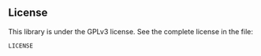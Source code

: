 ## License

This library is under the GPLv3 license. See the complete license in the file:

    LICENSE

